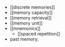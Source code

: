 - [[discrete memories]]
- [[memory capacity]]
- [[memory retrieval]]
- [[memory unit]]
- [[mnemonics]]
    - [[spaced repetition]]
- past memory;
